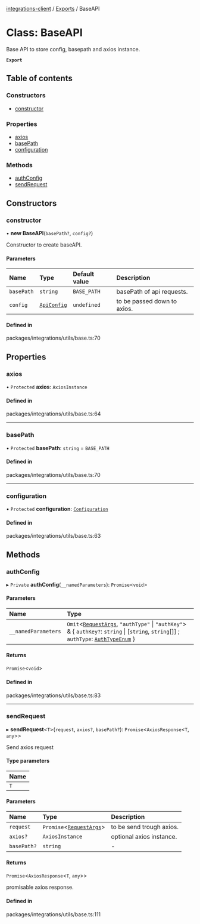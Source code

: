 [integrations-client](../README.md) / [Exports](../modules.md) / BaseAPI

# Class: BaseAPI

Base API to store config, basepath and axios instance.

**`Export`**

## Table of contents

### Constructors

- [constructor](BaseAPI.md#constructor)

### Properties

- [axios](BaseAPI.md#axios)
- [basePath](BaseAPI.md#basepath)
- [configuration](BaseAPI.md#configuration)

### Methods

- [authConfig](BaseAPI.md#authconfig)
- [sendRequest](BaseAPI.md#sendrequest)

## Constructors

### constructor

• **new BaseAPI**(`basePath?`, `config?`)

Constructor to create baseAPI.

#### Parameters

| Name | Type | Default value | Description |
| :------ | :------ | :------ | :------ |
| `basePath` | `string` | `BASE_PATH` | basePath of api requests. |
| `config` | [`ApiConfig`](../interfaces/ApiConfig.md) | `undefined` | to be passed down to axios. |

#### Defined in

packages/integrations/utils/base.ts:70

## Properties

### axios

• `Protected` **axios**: `AxiosInstance`

#### Defined in

packages/integrations/utils/base.ts:64

___

### basePath

• `Protected` **basePath**: `string` = `BASE_PATH`

#### Defined in

packages/integrations/utils/base.ts:70

___

### configuration

• `Protected` **configuration**: [`Configuration`](Configuration.md)

#### Defined in

packages/integrations/utils/base.ts:63

## Methods

### authConfig

▸ `Private` **authConfig**(`__namedParameters`): `Promise`<`void`\>

#### Parameters

| Name | Type |
| :------ | :------ |
| `__namedParameters` | `Omit`<[`RequestArgs`](../interfaces/RequestArgs.md), ``"authType"`` \| ``"authKey"``\> & { `authKey?`: `string` \| [`string`, `string`[]] ; `authType`: [`AuthTypeEnum`](../modules.md#authtypeenum-1)  } |

#### Returns

`Promise`<`void`\>

#### Defined in

packages/integrations/utils/base.ts:83

___

### sendRequest

▸ **sendRequest**<`T`\>(`request`, `axios?`, `basePath?`): `Promise`<`AxiosResponse`<`T`, `any`\>\>

Send axios request

#### Type parameters

| Name |
| :------ |
| `T` |

#### Parameters

| Name | Type | Description |
| :------ | :------ | :------ |
| `request` | `Promise`<[`RequestArgs`](../interfaces/RequestArgs.md)\> | to be send trough axios. |
| `axios?` | `AxiosInstance` | optional axios instance. |
| `basePath?` | `string` | - |

#### Returns

`Promise`<`AxiosResponse`<`T`, `any`\>\>

promisable axios response.

#### Defined in

packages/integrations/utils/base.ts:111
